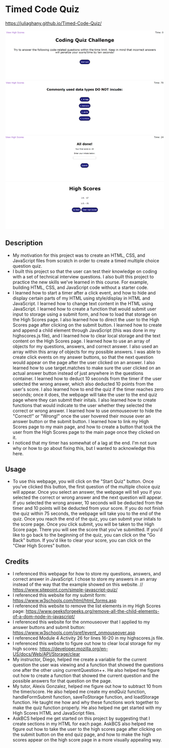 # Timed Code Quiz

https://juliaghany.github.io/Timed-Code-Quiz/

![Alt text](assets/images/intro-page.png) 
![Alt text](assets/images/questions-page.png)
![Alt text](assets/images/end-quiz-page.png)
![Alt text](assets/images/high-scores-page.png)

## Description

- My motivation for this project was to create an HTML, CSS, and JavaScript files from scratch in order to create a timed multiple choice question quiz. 
- I built this project so that the user can test their knowledge on coding with a set of technical interview questions. I also built this project to practice the new skills we've learned in this course. For example, building HTML, CSS, and JavaScript code without a starter code. 
- I learned how to start a timer after a click event, and how to hide and display certain parts of my HTML using style/display in HTML and JavaScript. I learned how to change text content in the HTML using JavaScript. I learned how to create a function that would submit user input to storage using a submit form, and how to load that storage on the High Scores page. I also learned how to direct the user to the High Scores page after clicking on the submit button. I learned how to create and append a child element through JavaScript (this was done in my highscores.js file), and I learned how to clear local storage and the text content on the High Scores page. I learned how to use an array of objects for my questions, answers, and correct answer. I also used an array within this array of objects for my possible answers. I was able to create click events on my answer buttons, so that the next question would appear on the page after the user clicked on an answer. I also learned how to use target.matches to make sure the user clicked on an actual answer button instead of just anywhere in the questions container. I learned how to deduct 10 seconds from the timer if the user selected the wrong answer, which also deducted 10 points from the user's score. I also learned how to end the quiz if the timer reaches zero seconds; once it does, the webpage will take the user to the end quiz page where they can submit their initals. I also learned how to create functions that would indicate to the user whether they selected the correct or wrong answer. I learned how to use onmouseover to hide the "Correct!" or "Wrong!" once the user hovered their mouse over an answer button or the submit button. I learned how to link my High Scores page to my main page, and how to create a button that took the user from the High Scores page to the main page once they clicked on it. 
- I noticed that my timer has somewhat of a lag at the end. I'm not sure why or how to go about fixing this, but I wanted to acknowledge this here. 

## Usage

- To use this webpage, you will click on the "Start Quiz" button. Once you've clicked this button, the first question of the multiple choice quiz will appear. Once you select an answer, the webpage will tell you if you selected the correct or wrong answer and the next question will appear. If you selected the wrong answer, 10 seconds will be deducted from the timer and 10 points will be deducted from your score. If you do not finish the quiz within 75 seconds, the webpage will take you to the end of the quiz. Once you reach the end of the quiz, you can submit your initals to the score page. Once you click submit, you will be taken to the High Score page. There you will see the score that you've submitted. If you'd like to go back to the beginning of the quiz, you can click on the "Go Back" button. If you'd like to clear your score, you can click on the "Clear High Scores" button. 
  
## Credits

- I referenced this webpage for how to store my questions, answers, and correct answer in JavaScript. I chose to store my answers in an array instead of the way that the example showed on this website. // https://www.sitepoint.com/simple-javascript-quiz/ 
- I referenced this website for my submit form: https://www.w3schools.com/html/html_forms.asp
- I referenced this website to remove the list elements in my High Scores page: https://www.geeksforgeeks.org/remove-all-the-child-elements-of-a-dom-node-in-javascript/
- I referenced this website for the onmouseover that I applied to my answer buttons and submit button: https://www.w3schools.com/jsref/event_onmouseover.asp
- I referenced Module 4 Activity 26 for lines 16-20 in my highscores.js file. 
- I referenced this website to figure out how to clear local storage for my high scores: https://developer.mozilla.org/en-US/docs/Web/API/Storage/clear
- My instructor, Diego, helped me create a variable for the current question the user was viewing and a function that showed the questions one after the other using currentQuestion++. He also helped me figure out how to create a function that showed the current question and the possible answers for that question on the page. 
- My tutor, Alexis Gonzalez, helped me figure out how to subtract 10 from the timer/score. He also helped me create my endQuiz function, handleFormSubmit function, saveToStorage function, and loadStorage function. He taught me how and why these functions work together to make the quiz function properly. He also helped me get started with my High Scores HTML and JavaScript files. 
- AskBCS helped me get started on this project by suggesting that I create sections in my HTML for each page. AskBCS also helped me figure out how to take the user to the high scores page after clicking on the submit button on the end quiz page, and how to make the high scores appear on the high score page in a more visually appealing way. 
